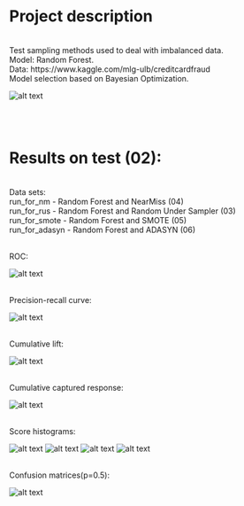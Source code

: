 # Project description
</br>
Test sampling methods used to deal with imbalanced data.</br>
Model: Random Forest.</br>
Data: https://www.kaggle.com/mlg-ulb/creditcardfraud </br>
Model selection based on Bayesian Optimization.

</br>

![alt text](https://github.com/mateusz-g94/DS-Fraud-detection/blob/master/data_flow.jpeg)

</br></br>

# Results on test (02):
</br>
Data sets: </br>
run_for_nm      - Random Forest and NearMiss (04) </br>
run_for_rus     - Random Forest and Random Under Sampler (03) </br>
run_for_smote   - Random Forest and SMOTE (05)</br>
run_for_adasyn  - Random Forest and ADASYN (06)</br> </br>

ROC:

![alt text](https://github.com/mateusz-g94/DS-Fraud-detection/blob/master/grp/roc_set_test.png)

</br>
Precision-recall curve:

![alt text](https://github.com/mateusz-g94/DS-Fraud-detection/blob/master/grp/prc_set_test.png)

</br>
Cumulative lift:

![alt text](https://github.com/mateusz-g94/DS-Fraud-detection/blob/master/grp/lift_cum_set_test.png)

</br>
Cumulative captured response:

![alt text](https://github.com/mateusz-g94/DS-Fraud-detection/blob/master/grp/captured_response_cum_set_test.png)

</br>
Score histograms:

![alt text](https://github.com/mateusz-g94/DS-Fraud-detection/blob/master/grp/score_hist_model_run_for_nm_test.png)
![alt text](https://github.com/mateusz-g94/DS-Fraud-detection/blob/master/grp/score_hist_model_run_for_rus_test.png)
![alt text](https://github.com/mateusz-g94/DS-Fraud-detection/blob/master/grp/score_hist_model_run_for_adasyn_test.png)
![alt text](https://github.com/mateusz-g94/DS-Fraud-detection/blob/master/grp/score_hist_model_run_for_smote_test.png)

</br>
Confusion matrices(p=0.5):

![alt text](https://github.com/mateusz-g94/DS-Fraud-detection/blob/master/grp/conf_matrix.png)
